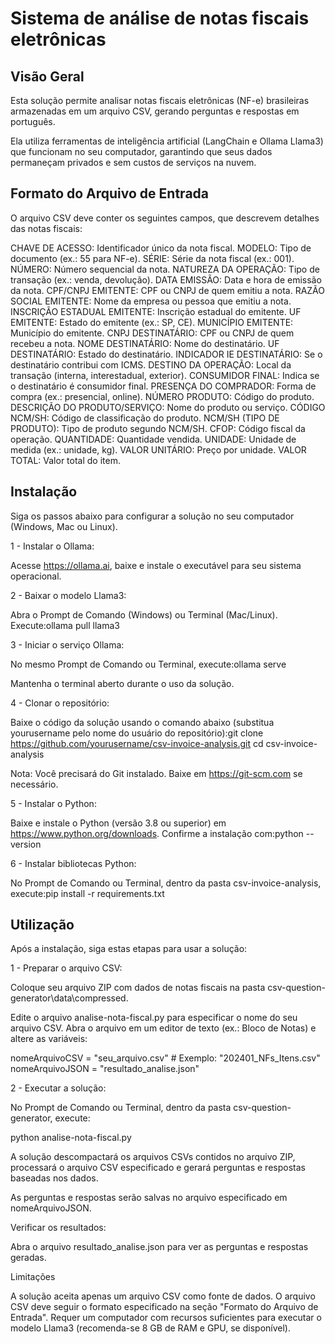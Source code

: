 # Sistema de análise de notas fiscais eletrônicas

## Visão Geral
Esta solução permite analisar notas fiscais eletrônicas (NF-e) brasileiras armazenadas em um arquivo CSV, gerando perguntas e respostas em português. 

Ela utiliza ferramentas de inteligência artificial (LangChain e Ollama Llama3) que funcionam no seu computador, garantindo que seus dados permaneçam privados e sem custos de serviços na nuvem.

## Formato do Arquivo de Entrada

O arquivo CSV deve conter os seguintes campos, que descrevem detalhes das notas fiscais:

CHAVE DE ACESSO: Identificador único da nota fiscal.
MODELO: Tipo de documento (ex.: 55 para NF-e).
SÉRIE: Série da nota fiscal (ex.: 001).
NÚMERO: Número sequencial da nota.
NATUREZA DA OPERAÇÃO: Tipo de transação (ex.: venda, devolução).
DATA EMISSÃO: Data e hora de emissão da nota.
CPF/CNPJ EMITENTE: CPF ou CNPJ de quem emitiu a nota.
RAZÃO SOCIAL EMITENTE: Nome da empresa ou pessoa que emitiu a nota.
INSCRIÇÃO ESTADUAL EMITENTE: Inscrição estadual do emitente.
UF EMITENTE: Estado do emitente (ex.: SP, CE).
MUNICÍPIO EMITENTE: Município do emitente.
CNPJ DESTINATÁRIO: CPF ou CNPJ de quem recebeu a nota.
NOME DESTINATÁRIO: Nome do destinatário.
UF DESTINATÁRIO: Estado do destinatário.
INDICADOR IE DESTINATÁRIO: Se o destinatário contribui com ICMS.
DESTINO DA OPERAÇÃO: Local da transação (interna, interestadual, exterior).
CONSUMIDOR FINAL: Indica se o destinatário é consumidor final.
PRESENÇA DO COMPRADOR: Forma de compra (ex.: presencial, online).
NÚMERO PRODUTO: Código do produto.
DESCRIÇÃO DO PRODUTO/SERVIÇO: Nome do produto ou serviço.
CÓDIGO NCM/SH: Código de classificação do produto.
NCM/SH (TIPO DE PRODUTO): Tipo de produto segundo NCM/SH.
CFOP: Código fiscal da operação.
QUANTIDADE: Quantidade vendida.
UNIDADE: Unidade de medida (ex.: unidade, kg).
VALOR UNITÁRIO: Preço por unidade.
VALOR TOTAL: Valor total do item.

## Instalação

Siga os passos abaixo para configurar a solução no seu computador (Windows, Mac ou Linux).

1 - Instalar o Ollama:

Acesse https://ollama.ai, baixe e instale o executável para seu sistema operacional.


2 - Baixar o modelo Llama3:

Abra o Prompt de Comando (Windows) ou Terminal (Mac/Linux).
Execute:ollama pull llama3

3 - Iniciar o serviço Ollama:

No mesmo Prompt de Comando ou Terminal, execute:ollama serve


Mantenha o terminal aberto durante o uso da solução.


4 - Clonar o repositório:

Baixe o código da solução usando o comando abaixo (substitua yourusername pelo nome do usuário do repositório):git clone https://github.com/yourusername/csv-invoice-analysis.git
cd csv-invoice-analysis


Nota: Você precisará do Git instalado. Baixe em https://git-scm.com se necessário.


5 - Instalar o Python:

Baixe e instale o Python (versão 3.8 ou superior) em https://www.python.org/downloads.
Confirme a instalação com:python --version


6 - Instalar bibliotecas Python:

No Prompt de Comando ou Terminal, dentro da pasta csv-invoice-analysis, execute:pip install -r requirements.txt



## Utilização

Após a instalação, siga estas etapas para usar a solução:

1 - Preparar o arquivo CSV:

Coloque seu arquivo ZIP com dados de notas fiscais na pasta csv-question-generator\data\compressed.

Edite o arquivo analise-nota-fiscal.py para especificar o nome do seu arquivo CSV. 
Abra o arquivo em um editor de texto (ex.: Bloco de Notas) e altere as variáveis:

   nomeArquivoCSV = "seu_arquivo.csv"  # Exemplo: "202401_NFs_Itens.csv"
   nomeArquivoJSON = "resultado_analise.json"




2 - Executar a solução:

No Prompt de Comando ou Terminal, dentro da pasta csv-question-generator, execute:
   
   python analise-nota-fiscal.py


A solução descompactará os arquivos CSVs contidos no arquivo ZIP, processará o arquivo CSV especificado e gerará perguntas e respostas baseadas nos dados.

As perguntas e respostas serão salvas no arquivo especificado em nomeArquivoJSON.


Verificar os resultados:

Abra o arquivo resultado_analise.json para ver as perguntas e respostas geradas.



Limitações

A solução aceita apenas um arquivo CSV como fonte de dados.
O arquivo CSV deve seguir o formato especificado na seção "Formato do Arquivo de Entrada".
Requer um computador com recursos suficientes para executar o modelo Llama3 (recomenda-se 8 GB de RAM e GPU, se disponível).

